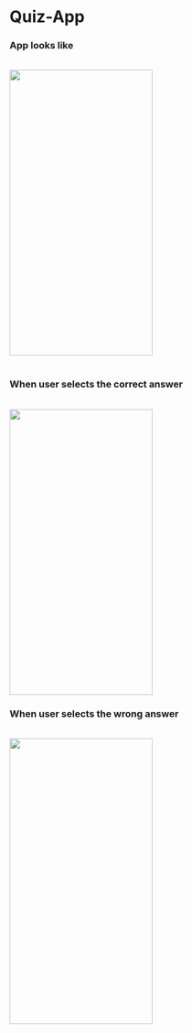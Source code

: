 # Quiz-App
<h3>App looks like</h3></br>
<img src="https://user-images.githubusercontent.com/66179464/118705497-ec2bc100-b835-11eb-9de6-765c51d33741.gif" width="250" height="500" /></br></br>
<h3>When user selects the correct answer</h3></br>
<img src="https://user-images.githubusercontent.com/66179464/118706001-82f87d80-b836-11eb-86d7-5f10265eea41.jpg" width="250" height="500" />
<h3>When user selects the wrong answer</h3></br>
<img src="https://user-images.githubusercontent.com/66179464/118706512-0f0aa500-b837-11eb-80af-ed4f316d7d4f.jpg" width="250" height="500" />



